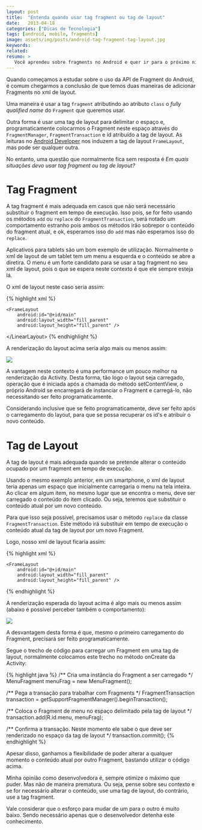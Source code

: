 ```yaml
---
layout: post
title:  "Entenda quando usar tag fragment ou tag de layout"
date:   2013-04-18
categories: ["Dicas de Tecnologia"]
tags: [android, mobile, fragments]
image: assets/img/posts/android-tag-fragment-tag-layout.jpg
keywords:
related:
resumo: >
   Você aprendeu sobre fragments no Android e quer ir para o próximo nível no quesito conhecimento sobre esta ferramenta bacana que temos no Android. Então venha ver este detalhe incrível sobre para que serve a tag fragment e quando usá-la.
---
```

Quando começamos a estudar sobre o uso da API de Fragment do Android, é comum chegarmos a conclusão de que temos duas maneiras de adicionar Fragments no xml de layout.

Uma maneira é usar a tag `fragment` atributindo ao atributo `class` o _fully qualified name_ do `Fragment` que queremos usar.

Outra forma é usar uma tag de layout para delimitar o espaço e, programaticamente colocarmos o Fragment neste espaço através do `FragmentManager`, `FragmentTransaction` e id atribuído a tag de layout. As leituras no <a title="Android Developer" href="developer.android.com" target="_blank">Android Developer</a> nos induzem a tag de layout `FrameLayout`, mas pode ser qualquer outra.

No entanto, uma questão que normalmente fica sem resposta é _Em quais situações devo usar tag fragment ou tag de layout?_

<h1>Tag Fragment</h1>

A tag fragment é mais adequada em casos que não será necessário substituir o fragment em tempo de execução. Isso pois, se for feito usando os métodos `add` ou `replace` do `FragmentTransaction`, será notado um comportamento estranho pois ambos os métodos irão sobrepor o conteúdo do fragment atual, e ok, esperamos isso do `add` mas não esperamos isso do `replace`.

Aplicativos para tablets são um bom exemplo de utilização. Normalmente o xml de layout de um tablet tem um menu a esquerda e o conteúdo se abre a diretira. O menu é um forte candidato para se usar a tag fragment no seu xml de layout, pois o que se espera neste contexto é que ele sempre esteja lá.

O xml de layout neste caso seria assim:

{% highlight xml %}
<?xml version="1.0" encoding="utf-8"?>
<LinearLayout xmlns:android="http://schemas.android.com/apk/res/android"
    xmlns:tools="http://schemas.android.com/tools"
    android:layout_width="fill_parent"
    android:layout_height="fill_parent" >

    <FrameLayout
        android:id="@+id/main"
        android:layout_width="fill_parent"
        android:layout_height="fill_parent" />

<\/LinearLayout>
{% endhighlight %}

A renderização do layout acima seria algo mais ou menos assim:

![]({{site.url}}/assets/img/posts/tablet.png)

A vantagem neste contexto é uma performance um pouco melhor na renderização da Activity. Desta forma, tão logo o layout seja carregado, operação que é iniciada após a chamada do método setContentView, o próprio Android se encarregará de instanciar o Fragment e carregá-lo, não necessitando ser feito programaticamente.

Considerando inclusive que se feito programaticamente, deve ser feito após o carregamento do layout, para que se possa recuperar os id's e atribuir o novo conteúdo.

<h1>Tag de Layout</h1>

A tag de layout é mais adequada quando se pretende alterar o conteúdo ocupado por um fragment em tempo de execução.

Usando o mesmo exemplo anterior, em um smartphone, o xml de layout teria apenas um espaço que inicialmente carregaria o menu na tela inteira. Ao clicar em algum item, no mesmo lugar que se encontra o menu, deve ser carregado o conteúdo do item clicado. Ou seja, teremos que substituir o conteúdo atual por um novo conteúdo.

Para que isso seja possível, precisamos usar o método `replace` da classe `FragmentTransaction`. Este método irá substituir em tempo de execução o conteúdo atual da tag de layout por um novo Fragment.

Logo, nosso xml de layout ficaria assim:

{% highlight xml %}
<?xml version="1.0" encoding="utf-8"?>
<LinearLayout xmlns:android="http://schemas.android.com/apk/res/android"
    xmlns:tools="http://schemas.android.com/tools"
    android:layout_width="fill_parent"
    android:layout_height="fill_parent" >

    <FrameLayout
        android:id="@+id/main"
        android:layout_width="fill_parent"
        android:layout_height="fill_parent" />

</LinearLayout>
{% endhighlight %}

A renderização esperada do layout acima é algo mais ou menos assim (abaixo é possível perceber também o comportamento):

![]({{site.url}}/assets/img/posts/smartphone.png)

A desvantagem desta forma é que, mesmo o primeiro carregamento do Fragment, precisará ser feito programaticamente.

Segue o trecho de código para carregar um Fragment em uma tag de layout, normalmente colocamos este trecho no método onCreate da Activity:


{% highlight java %}
/** Cria uma instância do Fragment a ser carregado */
MenuFragment menuFrag = new MenuFragment();

/** Pega a transação para trabalhar com Fragments */
FragmentTransaction transaction = getSupportFragmentManager().beginTransaction();

/** Coloca o Fragment de menu no espaço delimitado pela tag de layout */
transaction.add(R.id.menu, menuFrag);

/** Confirma a transação. Neste momento ele sabe o que deve ser renderizado no espaço da tag de layout */
transaction.commit();
{% endhighlight %}

Apesar disso, ganhamos a flexibilidade de poder alterar a qualquer momento o conteúdo atual por outro Fragment, bastando utilizar o código acima.

Minha opinião como desenvolvedora é, sempre otimize o máximo que puder. Mas não de maneira prematura. Ou seja, pense sobre seu contexto e se for necessário alterar o conteúdo, use uma tag de layout, do contrário, use a tag fragment.

Vale considerar que o esforço para mudar de um para o outro é muito baixo. Sendo necessário apenas que o desenvolvedor detenha este conhecimento.

